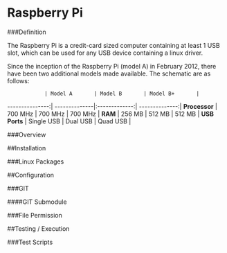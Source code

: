 Raspberry Pi
============

###Definition

The Raspberry Pi is a credit-card sized computer containing at least 1 USB slot, which can be used for any USB device containing a linux driver.

Since the inception of the Raspberry Pi (model A) in February 2012, there have been two additional models made available.  The schematic are as follows:

                | Model A       | Model B       | Model B+       |
---------------:| --------------|:-------------:| --------------:|
**Processor**   | 700 MHz       | 700 MHz       | 700 MHz        |
**RAM**         | 256 MB        | 512 MB        | 512 MB         |
**USB Ports**   | Single USB    | Dual USB      | Quad USB       |

###Overview

##Installation

###Linux Packages

##Configuration

###GIT

####GIT Submodule

###File Permission

##Testing / Execution

###Test Scripts
